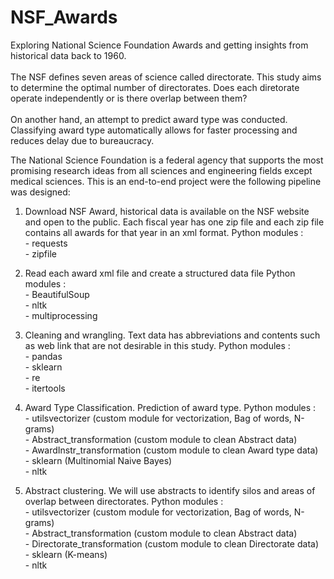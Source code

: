 # NSF_Awards
Exploring National Science Foundation Awards and getting insights from historical data back to 1960.<br><br>
The NSF defines seven areas of science called directorate. This study aims to determine the optimal number of directorates. Does each diretorate operate independently or is there overlap between them? <br><br>
On another hand, an attempt to predict award type was conducted. Classifying award type automatically allows for faster processing and reduces delay due to bureaucracy.

The National Science Foundation is a federal agency that supports the most promising research ideas from all sciences and engineering fields except medical sciences. This is an end-to-end project were the following pipeline was designed:

1. Download NSF Award, historical data is available on the NSF website and open to the public. Each fiscal year has one zip file and each zip file contains all awards for that year in an xml format.
  Python modules :<br>
          - requests<br>
          - zipfile<br>

2. Read each award xml file and create a structured data file
  Python modules :<br>
          - BeautifulSoup<br>
          - nltk<br>
          - multiprocessing<br>

3. Cleaning and wrangling. Text data has abbreviations and contents such as web link that are not desirable in this study.
  Python modules :<br>
          - pandas<br>
          - sklearn<br>
          - re<br>
          - itertools<br>

4. Award Type Classification. Prediction of award type.
  Python modules :<br>
          - utilsvectorizer (custom module for vectorization, Bag of words, N-grams)<br>
          - Abstract_transformation (custom  module to clean Abstract data)<br>
          - AwardInstr_transformation (custom  module to clean Award type data)<br>
          - sklearn (Multinomial Naive Bayes)<br>
          - nltk<br>

5. Abstract clustering. We will use abstracts to identify silos and areas of overlap between directorates.
  Python modules :<br>
          - utilsvectorizer (custom module for vectorization, Bag of words, N-grams)<br>
          - Abstract_transformation (custom  module to clean Abstract data)<br>
          - Directorate_transformation (custom  module to clean Directorate data)<br>
          - sklearn (K-means)<br>
          - nltk <br>
